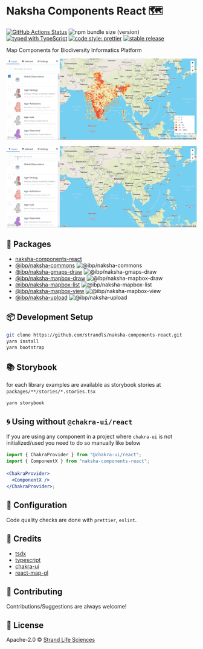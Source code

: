 # Naksha Components React 🗺️

[![GitHub Actions Status](https://github.com/strandls/naksha-components-react/workflows/CI/badge.svg)](https://github.com/strandls/naksha-components-react/actions)
![npm bundle size (version)](https://img.shields.io/bundlephobia/minzip/naksha-components-react/latest)
[![typed with TypeScript](https://badgen.net/badge/icon/typescript?icon=typescript&label)](https://www.typescriptlang.org)
[![code style: prettier](https://img.shields.io/badge/code_style-prettier-ff69b4.svg)](https://github.com/prettier/prettier)
[![stable release](https://badgen.net/github/release/strandls/naksha-components-react/stable)](https://github.com/strandls/naksha-components-react/releases)

Map Components for Biodiversity Informatics Platform

![Grid Layer](./preview/geohash-grid-layer.gif)

![Geoserver Vector Layer](./preview/geoserver-vector-layer.gif)

## 🔌 Packages

- [naksha-components-react](./packages/naksha-components-react/README.md)
- [@ibp/naksha-commons](./packages/naksha-commons/README.md) ![@ibp/naksha-commons](https://img.shields.io/bundlephobia/minzip/@ibp/naksha-commons/latest)
- [@ibp/naksha-gmaps-draw](./packages/naksha-gmaps-draw/README.md) ![@ibp/naksha-gmaps-draw](https://img.shields.io/bundlephobia/minzip/@ibp/naksha-gmaps-draw/latest)
- [@ibp/naksha-mapbox-draw](./packages/naksha-mapbox-draw/README.md) ![@ibp/naksha-mapbox-draw](https://img.shields.io/bundlephobia/minzip/@ibp/naksha-mapbox-draw/latest?z)
- [@ibp/naksha-mapbox-list](./packages/naksha-mapbox-list/README.md) ![@ibp/naksha-mapbox-list](https://img.shields.io/bundlephobia/minzip/@ibp/naksha-mapbox-list/latest)
- [@ibp/naksha-mapbox-view](./packages/naksha-mapbox-view/README.md) ![@ibp/naksha-mapbox-view](https://img.shields.io/bundlephobia/minzip/@ibp/naksha-mapbox-view/latest)
- [@ibp/naksha-upload](./packages/naksha-upload/README.md) ![@ibp/naksha-upload](https://img.shields.io/bundlephobia/minzip/@ibp/naksha-upload/latest)

## 📦 Development Setup

```sh
git clone https://github.com/strandls/naksha-components-react.git
yarn install
yarn bootstrap
```

## 📚 Storybook

for each library examples are available as storybook stories at `packages/**/stories/*.stories.tsx`

```sh
yarn storybook
```

## 🌀 Using without `@chakra-ui/react`

If you are using any component in a project where `chakra-ui` is not initialized/used you need to do so manually like below

```jsx
import { ChakraProvider } from "@chakra-ui/react";
import { ComponentX } from "naksha-components-react";

<ChakraProvider>
  <ComponentX />
</ChakraProvider>;
```

## 🔧 Configuration

Code quality checks are done with `prettier`, `eslint`.

## 🤠 Credits

- [tsdx](https://github.com/jaredpalmer/tsdx)
- [typescript](https://github.com/microsoft/TypeScript)
- [chakra-ui](https://github.com/chakra-ui/chakra-ui)
- [react-map-gl](https://github.com/uber/react-map-gl)

## 🙏 Contributing

Contributions/Suggestions are always welcome!

## 📄 License

Apache-2.0 &copy; [Strand Life Sciences](https://github.com/strandls)

